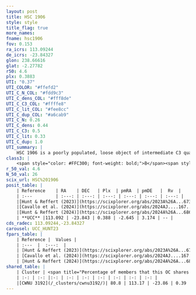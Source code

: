 ```yaml
---
layout: post
title: HSC 1906
style: style
title_flag: true
more_names: 
fname: hsc1906
fov: 0.153
ra_icrs: 113.09244
de_icrs: -23.84327
glon: 238.66616
glat: -2.27782
r50: 4.6
plx: 0.3883
UTI: "0.37"
UTI_COLOR: "#ffefd2"
UTI_C_N_COL: "#fdd9c3"
UTI_C_dens_COL: "#fff8de"
UTI_C_C3_COL: "#ffffe8"
UTI_C_lit_COL: "#fee8cc"
UTI_C_dup_COL: "#a6cab9"
UTI_C_N: 0.26
UTI_C_dens: 0.44
UTI_C_C3: 0.5
UTI_C_lit: 0.33
UTI_C_dup: 1.0
UTI_summary: |
    HSC 1906 is a poorly populated, loose object of intermediate C3 quality. It was recently reported in the literature. This object shares a large percentage of members with a later reported entry.
class3: |
    <span style="color: #FFC300; font-weight: bold;">B</span><span style="color: #FFC300; font-weight: bold;">B</span>
r_50_val: 4.6
N_50_val: 26
scix_url: HSC%201906
posit_table: |
    | Reference    | RA    | DEC   | Plx  | pmRA  | pmDE   |  Rv  |
    | :---         | :---: | :---: | :---: | :---: | :---: | :---: |
    |[Hunt & Reffert (2023)](https://scixplorer.org/abs/2023A%26A...673A.114H) | 113.081 | -23.835 | 0.357 | -2.635 | 3.185 | -- |
    |[Cavallo et al. (2024)](https://scixplorer.org/abs/2024AJ....167...12C) | 113.097 | -23.894 | 0.359 | -- | -- | -- |
    |[Hunt & Reffert (2024)](https://scixplorer.org/abs/2024A%26A...686A..42H) | 113.081 | -23.835 | 0.357 | -2.635 | 3.185 | -- |
    | **UCC** |113.092 | -23.843 | 0.388 | -2.645 | 3.174 | -- | 
cds_radec: 113.09244,-23.84327
carousel: UCC_HUNT23
fpars_table: |
    | Reference |  Values |
    | :---  |  :---:  |
    | [Hunt & Reffert (2023)](https://scixplorer.org/abs/2023A%26A...673A.114H) | `AV50=1.499, diffAV50=1.767, MOD50=11.951, logAge50=8.092` |
    | [Cavallo et al. (2024)](https://scixplorer.org/abs/2024AJ....167...12C) | `AV50=1.53, dMod50=11.85, logAge50=8.11, [Fe/H]50=-0.17` |
    | [Hunt & Reffert (2024)](https://scixplorer.org/abs/2024A%26A...686A..42H) | `MassJ=161.946` |
shared_table: |
    | Cluster | <span title="Percentage of members that this OC shares with the ones listed">%</span>   | RA   | DEC   | Plx   | pmRA  | pmDE  | Rv | UTI |
    | :-: | :-: |:-: | :-: | :-: | :-: | :-: | :-: | :-: |
    |[CWNU 3192](/_clusters/cwnu3192/)| 80.8 | 113.17 | -23.86 | 0.39 | -2.66 | 3.15 | -- |0.04 |
---
```

